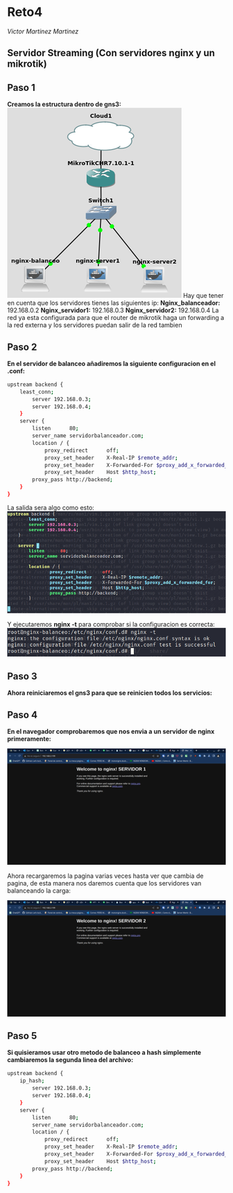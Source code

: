 # Reto4
*Victor Martinez Martinez*

Servidor Streaming (Con servidores nginx y un mikrotik)
---

## Paso 1
**Creamos la estructura dentro de gns3:**  
![alt](./img/0.png)
Hay que tener en cuenta que los servidores tienes las siguientes ip:
**Nginx_balanceador:** 192.168.0.2
**Nginx_servidor1:** 192.168.0.3
**Nginx_servidor2:** 192.168.0.4
La red ya esta configurada para que el router de mikrotik haga un forwarding a la red externa y los servidores puedan salir de la red tambien 


## Paso 2

**En el servidor de balanceo añadiremos la siguiente configuracion en el .conf:**
```bash
upstream backend {
	least_conn;
        server 192.168.0.3;
        server 192.168.0.4;
    }
    server {
        listen      80;
        server_name servidorbalanceador.com;
        location / {
	        proxy_redirect      off;
	        proxy_set_header    X-Real-IP $remote_addr;
	        proxy_set_header    X-Forwarded-For $proxy_add_x_forwarded_for;
	        proxy_set_header    Host $http_host;
		proxy_pass http://backend;
	}
}
```

La salida sera algo como esto:
![alt](./img/1.png)

Y ejecutaremos **nginx -t** para comprobar si la configuracion es correcta:
![alt](./img/2.png)
## Paso 3

**Ahora reiniciaremos el gns3 para que se reinicien todos los servicios:**

## Paso 4

**En el navegador comprobaremos que nos envia a un servidor de nginx primeramente:**

![alt](./img/3.png)

Ahora recargaremos la pagina varias veces hasta ver que cambia de pagina, de esta manera nos daremos cuenta que los servidores van balanceando la carga:

![alt](./img/4.png)

## Paso 5
**Si quisieramos usar otro metodo de balanceo a hash simplemente cambiaremos la segunda linea del archivo:**
```bash
upstream backend {
	ip_hash;
        server 192.168.0.3;
        server 192.168.0.4;
    }
    server {
        listen      80;
        server_name servidorbalanceador.com;
        location / {
	        proxy_redirect      off;
	        proxy_set_header    X-Real-IP $remote_addr;
	        proxy_set_header    X-Forwarded-For $proxy_add_x_forwarded_for;
	        proxy_set_header    Host $http_host;
		proxy_pass http://backend;
	}
}
```